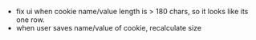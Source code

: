 * fix ui when cookie name/value length is > 180 chars, so it looks
  like its one row.
* when user saves name/value of cookie, recalculate size
